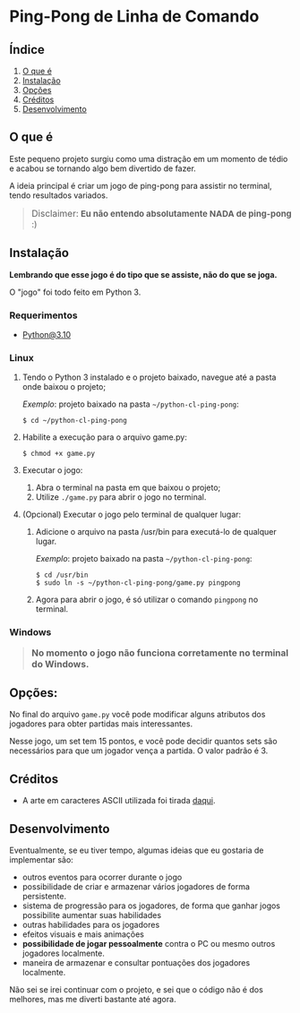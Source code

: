 # Ping-Pong de Linha de Comando

## Índice

1. <a href="#intro" style="color: inherit">O que é</a>
1. <a href="#install" style="color: inherit">Instalação</a>
1. <a href="#opt" style="color: inherit">Opções</a>
1. <a href="#credits" style="color: inherit">Créditos</a>
1. <a href="#dev" style="color: inherit">Desenvolvimento</a>

## <a id="intro"></a>O que é

Este pequeno projeto surgiu como uma distração em um momento de tédio e acabou se tornando algo bem divertido de fazer.

A ideia principal é criar um jogo de ping-pong para assistir no terminal, tendo resultados variados.

> <span style="font-size: 16px"> Disclaimer:</span> <span style="font-size:15px">**Eu não entendo absolutamente NADA de ping-pong** :)</span>

## <a id="install"></a>Instalação

**Lembrando que esse jogo é do tipo que se assiste, não do que se joga.**

O "jogo" foi todo feito em Python 3.

### Requerimentos

- Python@3.10

### Linux

1. Tendo o Python 3 instalado e o projeto baixado, navegue até a pasta onde baixou o projeto;

   _Exemplo_: projeto baixado na pasta `~/python-cl-ping-pong`:

   ```shell
   $ cd ~/python-cl-ping-pong
   ```

1. Habilite a execução para o arquivo game.py:

   ```shell
   $ chmod +x game.py
   ```

1. Executar o jogo:

   1. Abra o terminal na pasta em que baixou o projeto;
   1. Utilize `./game.py` para abrir o jogo no terminal.

1. (Opcional) Executar o jogo pelo terminal de qualquer lugar:

   1. Adicione o arquivo na pasta /usr/bin para executá-lo de qualquer lugar.

      _Exemplo_: projeto baixado na pasta `~/python-cl-ping-pong`:

      ```shell
      $ cd /usr/bin
      $ sudo ln -s ~/python-cl-ping-pong/game.py pingpong
      ```

   1. Agora para abrir o jogo, é só utilizar o comando `pingpong` no terminal.

### Windows

> <span style="font-size: 16px">**No momento o jogo não funciona corretamente no terminal do Windows.**</span>

## <a id="opt"></a>Opções:

No final do arquivo `game.py` você pode modificar alguns atributos dos jogadores para obter partidas mais interessantes.

Nesse jogo, um set tem 15 pontos, e você pode decidir quantos sets são necessários para que um jogador vença a partida. O valor padrão é 3.

## <a id="credits"></a>Créditos

- A arte em caracteres ASCII utilizada foi tirada <a href="https://ascii.co.uk/art/stickman">daqui</a>.

## <a id="dev"></a>Desenvolvimento

Eventualmente, se eu tiver tempo, algumas ideias que eu gostaria de implementar são:

- outros eventos para ocorrer durante o jogo
- possibilidade de criar e armazenar vários jogadores de forma persistente.
- sistema de progressão para os jogadores, de forma que ganhar jogos possibilite aumentar suas habilidades
- outras habilidades para os jogadores
- efeitos visuais e mais animações
- **possibilidade de jogar pessoalmente** contra o PC ou mesmo outros jogadores localmente.
- maneira de armazenar e consultar pontuações dos jogadores localmente.

Não sei se irei continuar com o projeto, e sei que o código não é dos melhores, mas me diverti bastante até agora.
